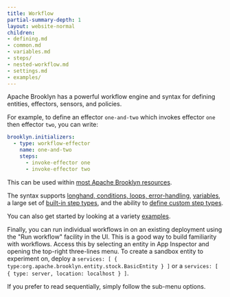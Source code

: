 ```yaml
---
title: Workflow
partial-summary-depth: 1
layout: website-normal
children:
- defining.md
- common.md
- variables.md
- steps/
- nested-workflow.md
- settings.md
- examples/
---
```


Apache Brooklyn has a powerful workflow engine and syntax for defining entities, effectors, sensors, and policies.

For example, to define an effector `one-and-two` which invokes effector `one` then effector `two`, you can write:

```yaml
brooklyn.initializers:
  - type: workflow-effector
    name: one-and-two
    steps:
      - invoke-effector one
      - invoke-effector two
```

This can be used within [most Apache Brooklyn resources](defining.md).

The syntax supports [longhand, conditions, loops, error-handling](common.md), [variables](variables.md),
a large set of [built-in step types](steps/), and the ability to [define custom step types](nested-workflow.md).

You can also get started by looking at a variety [examples](examples/).

Finally, you can run individual workflows in on an existing deployment using the "Run workflow" facility in the UI.
This is a good way to build familiarity with workflows.
Access this by selecting an entity in App Inspector and opening the top-right three-lines menu.
To create a sandbox entity to experiment on, deploy a 
`services: [ { type:org.apache.brooklyn.entity.stock.BasicEntity } ]`
or a `services: [ { type: server, location: localhost } ]`.

If you prefer to read sequentially, simply follow the sub-menu options.
